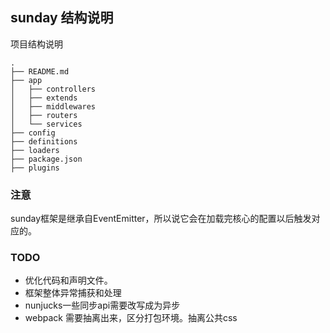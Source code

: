 ## sunday 结构说明

项目结构说明
```
.
├── README.md
├── app
│   ├── controllers
│   ├── extends
│   ├── middlewares
│   ├── routers
│   └── services
├── config
├── definitions
├── loaders
├── package.json
├── plugins
```
### 注意

sunday框架是继承自EventEmitter，所以说它会在加载完核心的配置以后触发对应的。

### TODO

- 优化代码和声明文件。
- 框架整体异常捕获和处理
- nunjucks一些同步api需要改写成为异步
- webpack 需要抽离出来，区分打包环境。抽离公共css